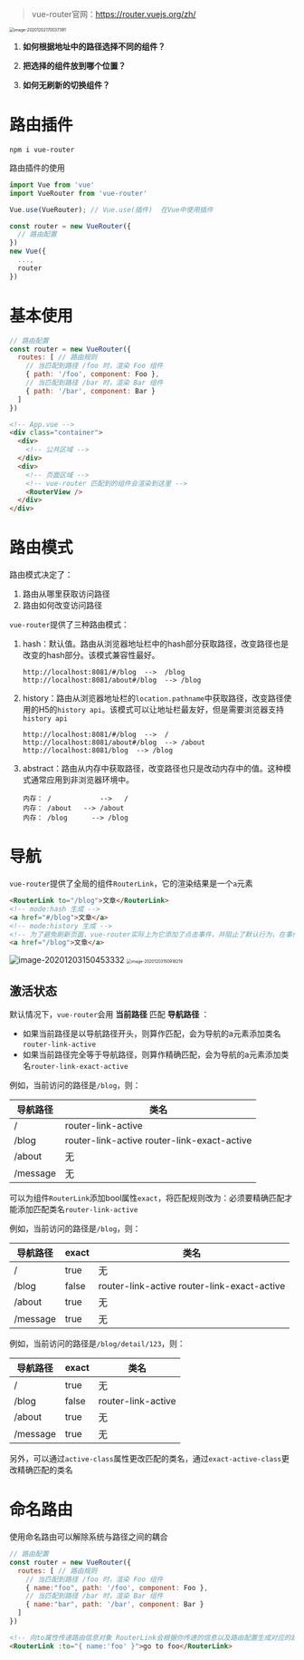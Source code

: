 > vue-router官网：https://router.vuejs.org/zh/

<img src="http://mdrs.yuanjin.tech/img/20201202170037.png" alt="image-20201202170037391" style="zoom:50%;" />

1. **如何根据地址中的路径选择不同的组件？**

2. **把选择的组件放到哪个位置？**

3. **如何无刷新的切换组件？**

   



# 路由插件

```shell
npm i vue-router
```

路由插件的使用

```js
import Vue from 'vue'
import VueRouter from 'vue-router'

Vue.use(VueRouter); // Vue.use(插件)  在Vue中使用插件

const router = new VueRouter({
  // 路由配置
})
new Vue({
  ...,
  router
})
```

# 基本使用

```js
// 路由配置
const router = new VueRouter({
  routes: [ // 路由规则
    // 当匹配到路径 /foo 时，渲染 Foo 组件
    { path: '/foo', component: Foo },
    // 当匹配到路径 /bar 时，渲染 Bar 组件
  	{ path: '/bar', component: Bar }
  ]
})
```



```html
<!-- App.vue -->
<div class="container">
  <div>
    <!-- 公共区域 -->
  </div>
  <div>
    <!-- 页面区域 -->
    <!-- vue-router 匹配到的组件会渲染到这里 -->
    <RouterView />
  </div>
</div>
```



# 路由模式

路由模式决定了：

1. 路由从哪里获取访问路径
2. 路由如何改变访问路径

`vue-router`提供了三种路由模式：

1. hash：默认值。路由从浏览器地址栏中的hash部分获取路径，改变路径也是改变的hash部分。该模式兼容性最好。

   ```
   http://localhost:8081/#/blog  -->  /blog
   http://localhost:8081/about#/blog  --> /blog
   ```

2. history：路由从浏览器地址栏的`location.pathname`中获取路径，改变路径使用的H5的`history api`。该模式可以让地址栏最友好，但是需要浏览器支持`history api`

   ```
   http://localhost:8081/#/blog  -->  /
   http://localhost:8081/about#/blog  --> /about
   http://localhost:8081/blog  --> /blog
   ```

3. abstract：路由从内存中获取路径，改变路径也只是改动内存中的值。这种模式通常应用到非浏览器环境中。

   ```shell
   内存： /			-->   /
   内存： /about	--> /about
   内存： /blog	  --> /blog
   ```

# 导航

`vue-router`提供了全局的组件`RouterLink`，它的渲染结果是一个`a`元素

```html
<RouterLink to="/blog">文章</RouterLink>
<!-- mode:hash 生成 -->
<a href="#/blog">文章</a>
<!-- mode:history 生成 -->
<!-- 为了避免刷新页面，vue-router实际上为它添加了点击事件，并阻止了默认行为，在事件内部使用hitory api更改路径 -->
<a href="/blog">文章</a>
```

<img src="http://mdrs.yuanjin.tech/img/20201203150453.png" alt="image-20201203150453332" />

<img src="http://mdrs.yuanjin.tech/img/20201203150918.png" alt="image-20201203150918219" style="zoom:50%;" />

## 激活状态

默认情况下，`vue-router`会用 **当前路径** 匹配 **导航路径** ：

- 如果当前路径是以导航路径开头，则算作匹配，会为导航的a元素添加类名`router-link-active`
- 如果当前路径完全等于导航路径，则算作精确匹配，会为导航的a元素添加类名`router-link-exact-active`



例如，当前访问的路径是`/blog`，则：

| 导航路径 | 类名                                          |
| -------- | --------------------------------------------- |
| /        | router-link-active                            |
| /blog    | router-link-active   router-link-exact-active |
| /about   | 无                                            |
| /message | 无                                            |



可以为组件`RouterLink`添加bool属性`exact`，将匹配规则改为：必须要精确匹配才能添加匹配类名`router-link-active`



例如，当前访问的路径是`/blog`，则：

| 导航路径 | exact | 类名                                          |
| -------- | ----- | --------------------------------------------- |
| /        | true  | 无                                            |
| /blog    | false | router-link-active   router-link-exact-active |
| /about   | true  | 无                                            |
| /message | true  | 无                                            |

例如，当前访问的路径是`/blog/detail/123`，则：

| 导航路径 | exact | 类名               |
| -------- | ----- | ------------------ |
| /        | true  | 无                 |
| /blog    | false | router-link-active |
| /about   | true  | 无                 |
| /message | true  | 无                 |



另外，可以通过`active-class`属性更改匹配的类名，通过`exact-active-class`更改精确匹配的类名



# 命名路由

使用命名路由可以解除系统与路径之间的耦合

```js
// 路由配置
const router = new VueRouter({
  routes: [ // 路由规则
    // 当匹配到路径 /foo 时，渲染 Foo 组件
    { name:"foo", path: '/foo', component: Foo },
    // 当匹配到路径 /bar 时，渲染 Bar 组件
  	{ name:"bar", path: '/bar', component: Bar }
  ]
})

```

```html
<!-- 向to属性传递路由信息对象 RouterLink会根据你传递的信息以及路由配置生成对应的路径 -->
<RouterLink :to="{ name:'foo' }">go to foo</RouterLink>
```

